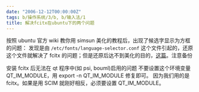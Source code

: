 ```yaml
---
date: "2006-12-12T00:00:00Z"
tags: b/操作系统/3/b, b/输入法/1
title: 解决fcitx在ubuntu下的两个问题
---
```


按照 ubuntu 官方 wiki 教你用 simsun 美化的教程后，出现了候选字显示为方框的问题：
发现是由 `/etc/fonts/language-selector.conf` 这个文件引起的，还原这个文件就解决了 fcitx 的问题；但是还原后达不到美化的目的，[这篇](参考http://s5unty.blogspot.com/2006/12/ubuntusimsun.html)。注意备份

安装 fcitx 后无法在 qt 程序中(如 psi, bouml)启用的问题
不要设置这个环境变量 QT_IM_MODULE，用 export -n QT_IM_MODULE 修复即可。
因为我们用的是 fcitx。如果是用 SCIM 就刚好相反，必须要设置 QT_IM_MODULE。


